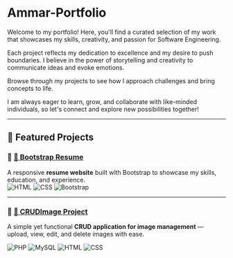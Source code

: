 # Ammar-Portfolio

Welcome to my portfolio! Here, you'll find a curated selection of my work that showcases my skills, creativity, and passion for Software Engineering.

Each project reflects my dedication to excellence and my desire to push boundaries. I believe in the power of storytelling and creativity to communicate ideas and evoke emotions.

Browse through my projects to see how I approach challenges and bring concepts to life.

I am always eager to learn, grow, and collaborate with like-minded individuals, so let's connect and explore new possibilities together!

---

## 📌 Featured Projects  

### 🔹 [💼 Bootstrap Resume](https://ammaribrahim95.github.io/)  
A responsive **resume website** built with Bootstrap to showcase my skills, education, and experience.  
![HTML](https://img.shields.io/badge/HTML-orange?logo=html5) ![CSS](https://img.shields.io/badge/CSS-blue?logo=css3) ![Bootstrap](https://img.shields.io/badge/Bootstrap-563D7C?logo=bootstrap&logoColor=white)  

---

### 🔹 [📸 CRUDImage Project](https://github.com/ammaribrahim95/Ammar-Portfolio/tree/main/crudimage)  
A simple yet functional **CRUD application for image management** — upload, view, edit, and delete images with ease.  

![PHP](https://img.shields.io/badge/PHP-777BB4?logo=php&logoColor=white) ![MySQL](https://img.shields.io/badge/MySQL-005C84?logo=mysql&logoColor=white) ![HTML](https://img.shields.io/badge/HTML-orange?logo=html5) ![CSS](https://img.shields.io/badge/CSS-blue?logo=css3)
